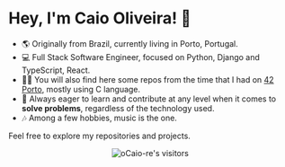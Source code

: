 # Hey, I'm Caio Oliveira! 👋

- 🌎 Originally from Brazil, currently living in Porto, Portugal.
- 💻 Full Stack Software Engineer, focused on Python, Django and TypeScript, React.
- 🧑‍🎓 You will also find here some repos from the time that I had on <a href="https://www.42porto.com/pt/">42 Porto</a>, mostly using C language.
- 🫡 Always eager to learn and contribute at any level when it comes to <b>solve problems</b>, regardless of the technology used.
- 🎶 Among a few hobbies, music is the one.

Feel free to explore my repositories and projects.

<div align="center">



<p align="center">
    <img alt="oCaio-re's visitors" src="https://komarev.com/ghpvc/?username=oCaio-re&color=8c36db&style=flat&label=visitors" />
</p>
</div>

